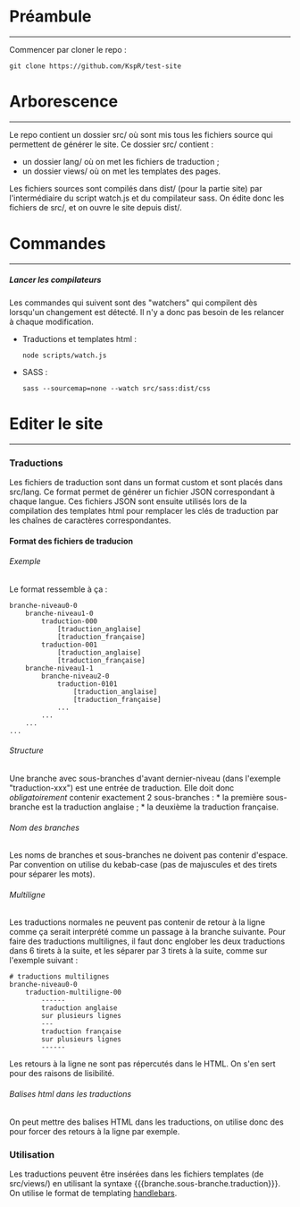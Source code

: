 # Préambule
------
Commencer par cloner le repo :
```
git clone https://github.com/KspR/test-site
```

# Arborescence
------
Le repo contient un dossier src/ où sont mis tous les fichiers source qui permettent de générer le site.
Ce dossier src/ contient :
* un dossier lang/ où on met les fichiers de traduction ;
* un dossier views/ où on met les templates des pages.

Les fichiers sources sont compilés dans dist/ (pour la partie site) par l'intermédiaire du script watch.js et du compilateur sass.
On édite donc les fichiers de src/, et on ouvre le site depuis dist/.

# Commandes
------
##### Lancer les compilateurs
Les commandes qui suivent sont des "watchers" qui compilent dès lorsqu'un changement est détecté. Il n'y a donc pas besoin de les relancer à chaque modification.
* Traductions et templates html :
  ```
  node scripts/watch.js
  ```
* SASS :
  ```
  sass --sourcemap=none --watch src/sass:dist/css
  ```

# Editer le site
------
### Traductions
Les fichiers de traduction sont dans un format custom et sont placés dans src/lang. Ce format permet de générer un fichier JSON correspondant à chaque langue. Ces fichiers JSON sont ensuite utilisés lors de la compilation des templates html pour remplacer les clés de traduction par les chaînes de caractères correspondantes.

#### Format des fichiers de traducion
###### Exemple
Le format ressemble à ça :
```
branche-niveau0-0
    branche-niveau1-0
        traduction-000
            [traduction_anglaise]
            [traduction_française]
        traduction-001
            [traduction_anglaise]
            [traduction_française]
    branche-niveau1-1
        branche-niveau2-0
            traduction-0101
                [traduction_anglaise]
                [traduction_française]
            ...
        ...
    ...
...
```

###### Structure
Une branche avec sous-branches d'avant dernier-niveau (dans l'exemple "traduction-xxx") est une entrée de traduction. Elle doit donc *obligatoirement* contenir exactement 2 sous-branches :
    * la première sous-branche est la traduction anglaise ;
    * la deuxième la traduction française.
    
###### Nom des branches
Les noms de branches et sous-branches ne doivent pas contenir d'espace. Par convention on utilise du kebab-case (pas de majuscules et des tirets pour séparer les mots).

###### Multiligne
Les traductions normales ne peuvent pas contenir de retour à la ligne comme ça serait interprété comme un passage à la branche suivante. Pour faire des traductions multilignes, il faut donc englober les deux traductions dans 6 tirets à la suite, et les séparer par 3 tirets à la suite, comme sur l'exemple suivant :
```
# traductions multilignes
branche-niveau0-0
    traduction-multiligne-00
        ------
        traduction anglaise
        sur plusieurs lignes
        ---
        traduction française
        sur plusieurs lignes
        ------
```
Les retours à la ligne ne sont pas répercutés dans le HTML. On s'en sert pour des raisons de lisibilité.

###### Balises html dans les traductions
On peut mettre des balises HTML dans les traductions, on utilise donc des <br /> pour forcer des retours à la ligne par exemple.

### Utilisation
Les traductions peuvent être insérées dans les fichiers templates (de src/views/) en utilisant la syntaxe {{{branche.sous-branche.traduction}}}. On utilise le format de templating [handlebars](https://handlebarsjs.com/).